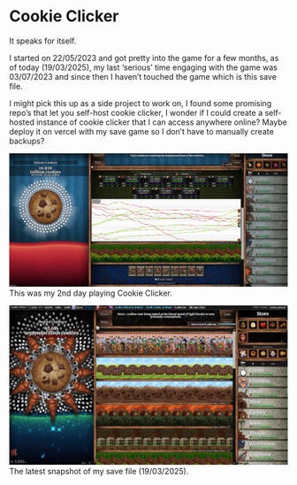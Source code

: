 # Cookie Clicker
It speaks for itself.

I started on 22/05/2023 and got pretty into the game for a few months, as of today (19/03/2025), my last ‘serious’ time engaging with the game was 03/07/2023 and since then I haven’t touched the game which is this save file.

I might pick this up as a side project to work on, I found some promising repo’s that let you self-host cookie clicker, I wonder if I could create a self-hosted instance of cookie clicker that I can access anywhere online? Maybe deploy it on vercel with my save game so I don’t have to manually create backups?

![My 2nd day playing (23/05/2023)](image.png)
This was my 2nd day playing Cookie Clicker.

![Latest snapshot (19/03/2025)](Capture.PNG)
The latest snapshot of my save file (19/03/2025).